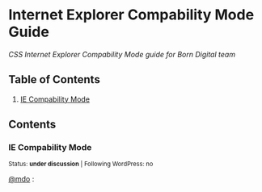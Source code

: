 # Internet Explorer Compability Mode Guide

*CSS Internet Explorer Compability Mode guide for Born Digital team*

## Table of Contents

  1. [IE Compability Mode](#ie-compability-mode)

## Contents

### IE Compability Mode

<sup>Status: **under discussion**   | Following WordPress: no</sup>

[@mdo](http://codeguide.co/#css-declaration-order) :
